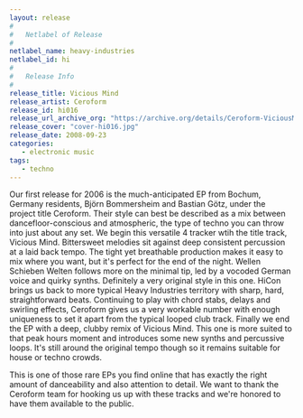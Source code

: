 ```yaml
---
layout: release
#
#   Netlabel of Release
#
netlabel_name: heavy-industries
netlabel_id: hi
#
#   Release Info
#
release_title: Vicious Mind
release_artist: Ceroform
release_id: hi016
release_url_archive_org: "https://archive.org/details/Ceroform-ViciousMindhi016"
release_cover: "cover-hi016.jpg"
release_date: 2008-09-23
categories:
   - electronic music
tags:
   - techno
---
```

Our first release for 2006 is the much-anticipated EP from Bochum, Germany residents, Björn Bommersheim and Bastian Götz, under the project title Ceroform. Their style can best be described as a mix between dancefloor-conscious and atmospheric, the type of techno you can throw into just about any set. We begin this versatile 4 tracker wtih the title track, Vicious Mind. Bittersweet melodies sit against deep consistent percussion at a laid back tempo. The tight yet breathable production makes it easy to mix where you want, but it's perfect for the end of the night. Wellen Schieben Welten follows more on the minimal tip, led by a vocoded German voice and quirky synths. Definitely a very original style in this one. HiCon brings us back to more typical Heavy Industries territory with sharp, hard, straightforward beats. Continuing to play with chord stabs, delays and swirling effects, Ceroform gives us a very workable number with enough uniqueness to set it apart from the typical looped club track. Finally we end the EP with a deep, clubby remix of Vicious Mind. This one is more suited to that peak hours moment and introduces some new synths and percussive loops. It's still around the original tempo though so it remains suitable for house or techno crowds.

This is one of those rare EPs you find online that has exactly the right amount of danceability and also attention to detail. We want to thank the Ceroform team for hooking us up with these tracks and we're honored to have them available to the public.


